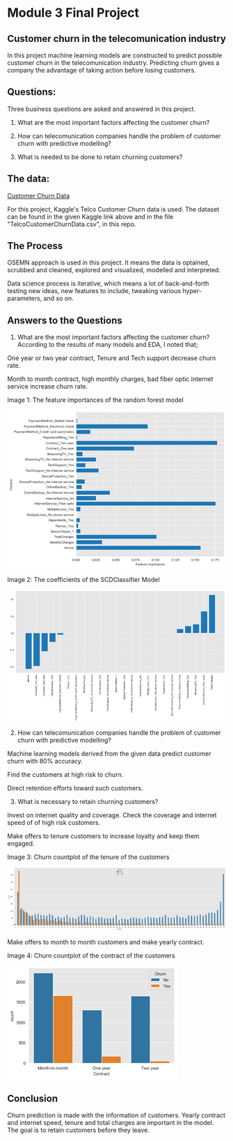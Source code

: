 
# Module 3 Final Project


## Customer churn in the telecomunication industry


In this project machine learning models are constructed to predict possible customer churn in the telecomunication industry. Predicting churn gives a company the advantage of taking action before losing customers.

## Questions: 

Three business questions are asked and answered in this project.

1. What are the most important factors affecting the customer churn?


2. How can telecomunication companies handle the problem of customer churn with predictive modelling?


3. What is needed to be done to retain churning customers?


## The data:

[Customer Churn Data](https://www.kaggle.com/becksddf/churn-in-telecoms-dataset)

For this project, Kaggle's Telco Customer Churn data is used. The dataset can be found in the given Kaggle link above and in the file "TelcoCustomerChurnData.csv", in this repo. 



## The Process

OSEMN approach is used in this project. It means the data is optained, scrubbed and cleaned, explored and visualized, modelled and interpreted. 

Data science process is iterative, which means a lot of back-and-forth testing new ideas, new features to include, tweaking various hyper-parameters, and so on.


##  Answers to the Questions

1. What are the most important factors affecting the customer churn?
According to the results of many models and EDA, I noted that;

One year or two year contract, Tenure and Tech support decrease churn rate.

Month to month contract, high monthly charges, bad fiber optic internet service increase churn rate.

   Image 1: The feature importances of the random forest model


<img src="img/1_rf_feat_imp.png" >


   Image 2: The coefficients of the SCDClassifier Model
            
<img src="img/6_SCD_coef.png" >

2. How can telecomunication companies handle the problem of customer churn with predictive modelling?


Machine learning models derived from the given data predict customer churn with 80% accuracy.

Find the customers at high risk to churn.

Direct retention efforts toward such customers.

3. What is necessary to retain churning customers?


Invest on internet quality and coverage. Check the coverage and internet speed of of high risk customers.

Make offers to tenure customers to increase loyalty and keep them engaged.

   Image 3: Churn countplot of the tenure of the customers

<img src="img/5_tenure.png" >

Make offers to month to month customers and make yearly contract.

   Image 4: Churn countplot of the contract of the customers

<img src="img/4_contract.png" >

## Conclusion

Churn prediction is made with the information of customers. Yearly contract and internet speed, tenure and total charges are important in the model. The goal is to retain customers before they leave.
